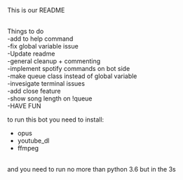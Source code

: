 This is our README <br><br>

Things to do <br>
-add to help command <br>
-fix global variable issue<br>
-Update readme<br>
-general cleanup + commenting<br>
-implement spotify commands on bot side<br>
-make queue class instead of global variable<br>
-invesigate terminal issues<br>
-add close feature<br>
-show song length on !queue <br>
-HAVE FUN<br>


to run this bot you need to install: <br>
  - opus <br>
  - youtube_dl <br>
  - ffmpeg <br>
  <br>
 and you need to run no more than python 3.6 but in the 3s <br>
